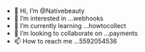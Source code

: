- 👋 Hi, I’m @Nativebeauty
- 👀 I’m interested in ...webhooks
- 🌱 I’m currently learning ...howtocollect
- 💞️ I’m looking to collaborate on ...payments 
- 📫 How to reach me ...5592054536

<!---
Nativebeauty/Nativebeauty is a ✨ special ✨ repository because its `README.md` (this file) appears on your GitHub profile.
You can click the Preview link to take a look at your changes.
--->

